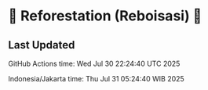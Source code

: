 
# 🌳 Reforestation (Reboisasi) 🌲

## Last Updated

GitHub Actions time: Wed Jul 30 22:24:40 UTC 2025

Indonesia/Jakarta time: Thu Jul 31 05:24:40 WIB 2025
